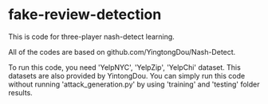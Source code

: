 # fake-review-detection
<p>This is code for three-player nash-detect learning.</p>
<p>All of the codes are based on github.com/YingtongDou/Nash-Detect.</p>
To run this code, you need 'YelpNYC', 'YelpZip', 'YelpChi' dataset. This datasets are also provided by YintongDou.
You can simply run this code without running 'attack_generation.py' by using 'training' and 'testing' folder results.  
